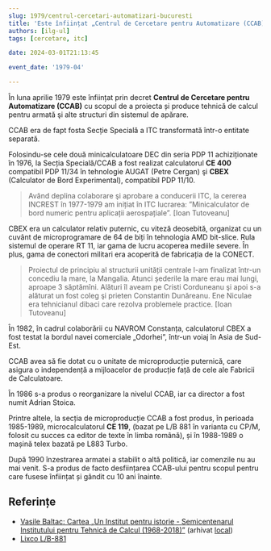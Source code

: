 ```yaml
---
slug: 1979/centrul-cercetari-automatizari-bucuresti
title: 'Este înființat „Centrul de Cercetare pentru Automatizare (CCAB)”'
authors: [ilg-ul]
tags: [cercetare, itc]

date: 2024-03-01T21:13:45

event_date: '1979-04'

---
```


În luna aprilie 1979 este înființat prin decret **Centrul de
Cercetare pentru Automatizare (CCAB)** cu scopul de a proiecta
și produce tehnică de calcul pentru armată şi alte structuri din
sistemul de apărare.

<!-- truncate -->

CCAB era de fapt  fosta Secție Specială a ITC
transformată într-o entitate separată.

Folosindu-se cele două  minicalculatoare DEC din seria
PDP 11 achiziționate în 1976, la Secția Specială/CCAB
a fost realizat calculatorul **CE 400** compatibil PDP 11/34 în tehnologie AUGAT (Petre Cergan) şi **CBEX** (Calculator de Bord Experimental),
compatibil PDP 11/10.

> Având deplina colaborare şi aprobare a conducerii ITC, la cererea
INCREST în 1977-1979 am inițiat în ITC lucrarea: ”Minicalculator de bord
numeric pentru aplicații aerospațiale”. [Ioan Tutoveanu]

CBEX era un calculator relativ puternic, cu viteză deosebită, organizat cu un
cuvânt de microprogramare de 64 de biți în tehnologia AMD bit-slice.
Rula sistemul de operare RT 11, iar gama
de lucru acoperea mediile severe. În plus, gama de conectori militari era
acoperită de fabricația de la CONECT.

> Proiectul de principiu al structurii unității centrale l-am finalizat într-un
concediu la mare, la Mangalia. Atunci șederile la mare erau mai lungi,
aproape 3 săptămîni. Alături îl aveam pe Cristi Corduneanu şi apoi s-a
alăturat un fost coleg şi prieten Constantin Dunăreanu. Ene Niculae era
tehnicianul dibaci care rezolva problemele practice. [Ioan Tutoveanu]

În 1982, în cadrul colaborării cu NAVROM Constanța,
calculatorul CBEX a fost testat la bordul navei comerciale
„Odorhei”, într-un voiaj în Asia de Sud-Est.

CCAB avea să fie dotat cu o unitate de microproducție puternică,
care asigura o independență a mijloacelor de producție față de cele ale
Fabricii de Calculatoare.

În 1986 s-a produs o reorganizare la nivelul CCAB, iar ca director a fost
numit Adrian Stoica.

Printre altele, la secția de microproducție CCAB a fost produs, în perioada 1985-1989,
microcalculatorul **CE 119**, (bazat pe L/B 881 în varianta cu CP/M,
folosit cu succes ca editor de texte în limba română),
și în 1988-1989 o mașină telex
bazată pe L883 Turbo.

După 1990 înzestrarea armatei a stabilit o altă politică, iar
comenzile nu au mai venit. S-a produs de facto desființarea CCAB-ului
pentru scopul pentru care fusese înființat și gândit cu 10 ani înainte.

## Referințe

- [Vasile Baltac: Cartea „Un Institut pentru istorie - Semicentenarul Institutului pentru Tehnică de Calcul (1968-2018)”](/amintiri/2018/vbaltac-carte-itc-50-ani/) (arhivat [local](https://cronica-it.github.io/arhiva/#2018))
- [Lixco L/B-881](/evenimente/1983/calculatorul-lixco-lb-881/)
